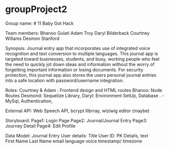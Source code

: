 # groupProject2

Group name: # 11 Baby Got Hack

Team members:
      Bhanoo Gulati
      Adam Troy
      Daryl Bilderback
      Courtney Willams
      Desmon Stanford
   
Synopsis:
      Journal entry app that incorporates use of integrated voice recognition and text conversion to multiple languages. This       journal app is targeted toward businesses, students, and busy, working people who feel the need to quickly jot down           ideas and information without the worry of forgetting important information or losing documents. For security                 protection, this journal app also stores the users personal journal entries into a safe location with password/username       integration.

Roles:
      Courtney & Adam : Frontend design and HTML routes
      Bhanoo: Node Routes
      Desmond: Sequelize Library, 
      Daryl: Environment SetUp, Database .  - MySql, Authentication,


External API: 
      Web Speech API, bcrypt llibrray, wiziwig editor (maybe)

    
Storyboard:
      Page1: Login Page 
      Page2: Journal/Journal Entry
      Page3: Journey Detail
      Page4: Edit Profile


Data Model:                     Journal Entry 
User details:                    Title 
User ID: PK                      Details, text  
First Name
Last Name 
email 
language 
voice
timestamp/ timezone 


 
